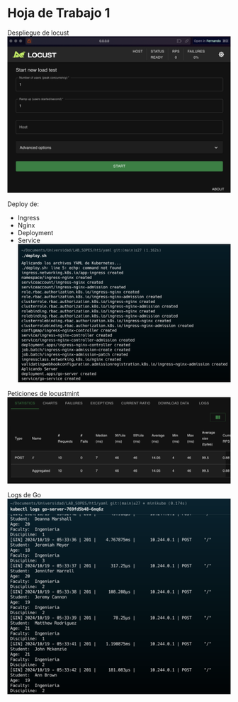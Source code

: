# Hoja de Trabajo 1

Despliegue de locust
![locust](images/locustmint.png)

Deploy de:

- Ingress
- Nginx
- Deployment
- Service
![locust](images/deploy.png)

Peticiones de locustmint
![locust](images/locust-2.png)

Logs de Go
![locust](images/logs.png)
